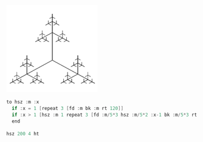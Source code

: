 ![](/teknoc/output/025.png)

```c
to hsz :m :x
  if :x = 1 [repeat 3 [fd :m bk :m rt 120]]
  if :x > 1 [hsz :m 1 repeat 3 [fd :m/5*3 hsz :m/5*2 :x-1 bk :m/5*3 rt 120]]
  end

hsz 200 4 ht
```
